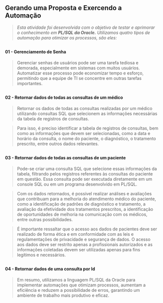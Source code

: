 ## Gerando uma Proposta e Exercendo a Automação

> *Esta atividade foi desenvolvida com o objetivo de testar e aprimorar o conhecimento em **PL/SQL da Oracle.** Utilizamos quatro tipos de automação para otimizar os processos, são eles:*
##

#### 01 - Gerenciamento de Senha
> Gerenciar senhas de usuários pode ser uma tarefa tediosa e demorada, especialmente em sistemas com muitos usuários. Automatizar esse processo pode economizar tempo e esforço, permitindo que a equipe de TI se concentre em outras tarefas importantes.
##

#### 02 - Retornar dados de todas as consultas de um médico
> Retornar os dados de todas as consultas realizadas por um médico utilizando consultas SQL que selecionem as informações necessárias da tabela de registros de consultas.

> Para isso, é preciso identificar a tabela de registros de consultas, bem como as informações que devem ser selecionadas, como a data e horário da consulta, o nome do paciente, o diagnóstico, o tratamento prescrito, entre outros dados relevantes.
##

#### 03 - Retornar dados de todas as consultas de um paciente
> Pode-se criar uma consulta SQL que selecione essas informações da tabela, filtrando pelos registros referentes às consultas do paciente em questão. Essa consulta pode ser executada diretamente em um console SQL ou em um programa desenvolvido em PL/SQL.

> Com os dados retornados, é possível realizar análises e avaliações que contribuam para a melhoria do atendimento médico do paciente, como a identificação de padrões de diagnóstico e tratamento, a avaliação da efetividade dos tratamentos prescritos, a identificação de oportunidades de melhoria na comunicação com os médicos, entre outras possibilidades.

> É importante ressaltar que o acesso aos dados de pacientes deve ser realizado de forma ética e em conformidade com as leis e regulamentações de privacidade e segurança de dados. O acesso aos dados deve ser restrito apenas a profissionais autorizados e as informações coletadas devem ser utilizadas apenas para fins legítimos e necessários.
##

#### 04 - Retornar dados de uma consulta por Id
> Em resumo, utilizamos a linguagem PL/SQL da Oracle para implementar automações que otimizam processos, aumentam a eficiência e reduzem a possibilidade de erros, garantindo um ambiente de trabalho mais produtivo e eficaz.






